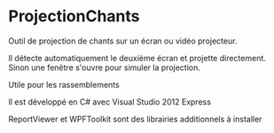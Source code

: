 # ProjectionChants

Outil de projection de chants sur un écran ou vidéo projecteur.

Il détecte automatiquement le deuxième écran et projette directement. Sinon une fenêtre s'ouvre pour simuler la projection.

Utile pour les rassemblements 

Il est développé en C# avec Visual Studio 2012 Express

ReportViewer et WPFToolkit sont des librairies additionnels à installer


